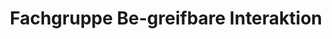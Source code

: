 ---
title: Fachgruppe Be-greifbare Interaktion
link: https://be-greifbar.de
description: I am part of the steering comitee of the German Tangible Interaction group inside of the Gesellschaft für Informatik e.V. (GI).
---